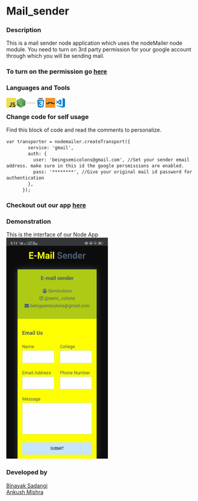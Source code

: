 # Mail_sender

### Description
This is a mail sender node application which uses the  nodeMailer node module. You need to turn on 3rd party permission for your google account through which you will be sending mail. <br>
 ### To turn on the permission go [here](https://myaccount.google.com/lesssecureapps?pli=1&rapt=AEjHL4PtozVxOBHy3D-bonWmshJV8SVZ7NUiy0KB9UhkDC2j1NrMDzmIbAIMKXsrhHXw0n8DVCWcYiPFb6cek07DU5EiBCabvw)
 
 ### Languages and Tools
<img align="left" alt="javascript" width="26px" src="javascript.png" />
<img align="left" alt="nodejs" width="26px" src="nodejs.png" />
<img align="left" alt="express" width="26px" src="express.png" />
<img align="left" alt="css" width="26px" src="css.png" />
<img align="left" alt="handlebars" width="26px" src="handlebar.png" />
<img align="left" alt="VS Code" width="26px" src="vscode.png" />
<br>

### Change code for self usage
Find this block of code and read the comments to personalize.
```node
var transporter = nodemailer.createTransport({
        service: 'gmail',
        auth: {
          user: 'beingsemicolons@gmail.com', //Set your sender email address. make sure in this id the google persmissions are enabled.
          pass: '********', //Give your original mail id password for authentication
        },
      });
```

### Checkout out our app [here](https://sheltered-plains-91495.herokuapp.com/)

### Demonstration
This is the interface of our Node App<br>
<img src="mobile view.jpg" alt="Interface" height="585px" width="270px">

### Developed by
[Binayak Sadangi](https://github.com/binayaksadangi)<br>
[Ankush Mishra](https://github.com/ankush0939)
